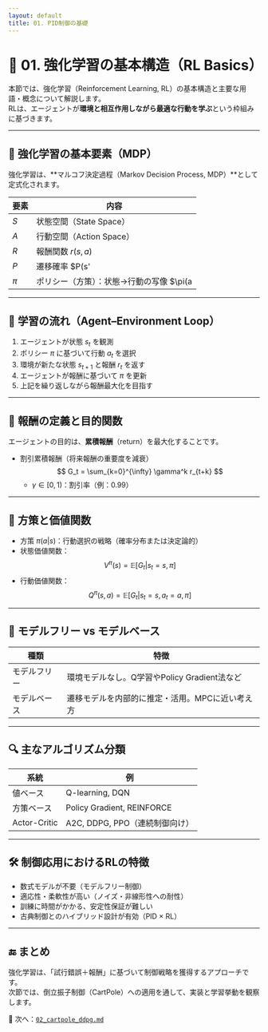 ```yaml
---
layout: default
title: 01. PID制御の基礎
---
```


<!-- MathJax support for both inline and block math -->
<script type="text/javascript">
  window.MathJax = {
    tex: { inlineMath: [['$', '$'], ['\\(', '\\)']] },
    svg: { fontCache: 'global' }
  };
</script>
<script type="text/javascript"
  async
  src="https://cdn.jsdelivr.net/npm/mathjax@3/es5/tex-mml-chtml.js">
</script>

# 🧠 01. 強化学習の基本構造（RL Basics）

本節では、強化学習（Reinforcement Learning, RL）の基本構造と主要な用語・概念について解説します。  
RLは、エージェントが**環境と相互作用しながら最適な行動を学ぶ**という枠組みに基づきます。

---

## 🎯 強化学習の基本要素（MDP）

強化学習は、**マルコフ決定過程（Markov Decision Process, MDP）**として定式化されます。

| 要素 | 内容 |
|------|------|
| $S$  | 状態空間（State Space） |
| $A$  | 行動空間（Action Space） |
| $R$  | 報酬関数 $r(s, a)$ |
| $P$  | 遷移確率 $P(s'|s, a)$ |
| $\pi$ | ポリシー（方策）：状態→行動の写像 $\pi(a|s)$ |

---

## 🔄 学習の流れ（Agent–Environment Loop）

1. エージェントが状態 $s_t$ を観測  
2. ポリシー $\pi$ に基づいて行動 $a_t$ を選択  
3. 環境が新たな状態 $s_{t+1}$ と報酬 $r_t$ を返す  
4. エージェントが報酬に基づいて $\pi$ を更新  
5. 上記を繰り返しながら報酬最大化を目指す

---

## 📐 報酬の定義と目的関数

エージェントの目的は、**累積報酬**（return）を最大化することです。

- 割引累積報酬（将来報酬の重要度を減衰）  
  $$ G_t = \sum_{k=0}^{\infty} \gamma^k r_{t+k} $$
  - $\gamma \in [0, 1)$：割引率（例：0.99）

---

## 🧮 方策と価値関数

- 方策 $\pi(a|s)$：行動選択の戦略（確率分布または決定論的）
- 状態価値関数：  
  $$ V^\pi(s) = \mathbb{E}[G_t | s_t = s, \pi] $$
- 行動価値関数：  
  $$ Q^\pi(s, a) = \mathbb{E}[G_t | s_t = s, a_t = a, \pi] $$

---

## 🔧 モデルフリー vs モデルベース

| 種類         | 特徴 |
|--------------|------|
| モデルフリー | 環境モデルなし。Q学習やPolicy Gradient法など |
| モデルベース | 遷移モデルを内部的に推定・活用。MPCに近い考え方 |

---

## 🔍 主なアルゴリズム分類

| 系統         | 例 |
|--------------|----|
| 値ベース     | Q-learning, DQN |
| 方策ベース   | Policy Gradient, REINFORCE |
| Actor-Critic | A2C, DDPG, PPO（連続制御向け） |

---

## 🛠️ 制御応用におけるRLの特徴

- 数式モデルが不要（モデルフリー制御）  
- 適応性・柔軟性が高い（ノイズ・非線形性への耐性）  
- 訓練に時間がかかる、安定性保証が難しい  
- 古典制御とのハイブリッド設計が有効（PID × RL）

---

## 🔚 まとめ

強化学習は、「試行錯誤＋報酬」に基づいて制御戦略を獲得するアプローチです。  
次節では、倒立振子制御（CartPole）への適用を通して、実装と学習挙動を観察します。

📁 次へ：[`02_cartpole_ddpg.md`](./02_cartpole_ddpg.md)
